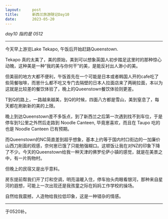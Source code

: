 ```yaml
---
layout:     post
title:      新西兰旅游随记Day10
date:       2023-05-20
---
```


*day10 指的是 0512*

---
今天早上游览Lake Tekapo, 午饭后开始赶路Queenstown.

Tekapo 真的太美了，美的原始，美到可以想象英国人初步踏足这里时的那种惊心动魄，这种美是一种“我的美与你何干”的美，是能反衬出人渺小的美。

但美丽的地方大都不便利，午饭首先在一个可能是日本或者韩国人开的cafe吃了些简餐咖啡，而崽什么都不吃又专门去隔壁的日本人拉面店来了两碗拉面，本以为这就是比较差的餐饮体验了，晚上的Queenstown餐饮体验则更差。

T到Q的路上，一路越来越美，到Q的时候，四面八方都是雪山，美到窒息了，每天都在刷新新的美的上限。

晚上到达Queenstown差不多饭点，到了新西兰之后第一次遇到找不到车位，于是停车到1公里之外然后走路到 Noodle Canteen, 毕竟崽喜欢，而且在 Taupo 吃的也是 Noodle Canteen 已有预期。

而Queenstown的NC简直差到超乎想象，基本上约等于国内村口街边的一加廉价山西刀削面的观感，奈何崽已饿了只能勉强糊口。这顿饭让我在对NZ的印象下降了不少。今天的Queenstown给我一种天津的佛罗伦萨小镇的感觉，就是在美景之中，有一片购物村。


但晚上的民宿又是出乎意料。

房东提前帮我们开了灯和空调，明亮温暖入住，停车抬头肉眼看银河，那种来自星河的遐想，可能上一次出现还是我孩童之际在妈妈工作学校的操场。

自然给我震撼，人造物给我拉低印象，这是一种错杂的情感。

---

于0520补。
